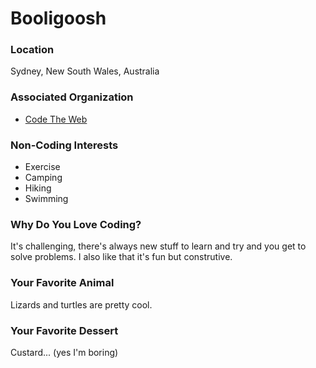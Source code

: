 # Booligoosh

### Location
Sydney, New South Wales, Australia

### Associated Organization
- [Code The Web](https://codetheweb.blog/)

### Non-Coding Interests
- Exercise
- Camping
- Hiking
- Swimming

### Why Do You Love Coding?
It's challenging, there's always new stuff to learn and try and you get to solve problems. I also like that it's fun but construtive.

### Your Favorite Animal
Lizards and turtles are pretty cool.

### Your Favorite Dessert
Custard... (yes I'm boring)
